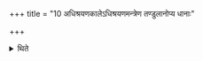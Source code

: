 +++
title = "10 अधिश्रयणकालेऽधिश्रयणमन्त्रेण तण्डुलानोप्य धानाः"

+++

<details><summary>थिते</summary>

अधिश्रयणकालेऽधिश्रयणमन्त्रेण तण्डुलानोप्य धानाः करोति । व्रीहीनोप्य लाजान्करोति १०
</details>
